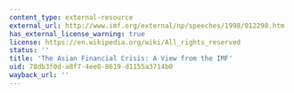 ```yaml
---
content_type: external-resource
external_url: http://www.imf.org/external/np/speeches/1998/012298.htm
has_external_license_warning: true
license: https://en.wikipedia.org/wiki/All_rights_reserved
status: ''
title: 'The Asian Financial Crisis: A View from the IMF'
uid: 78db3f0d-a8f7-4ee0-8619-d1155a3714b0
wayback_url: ''
---
```

